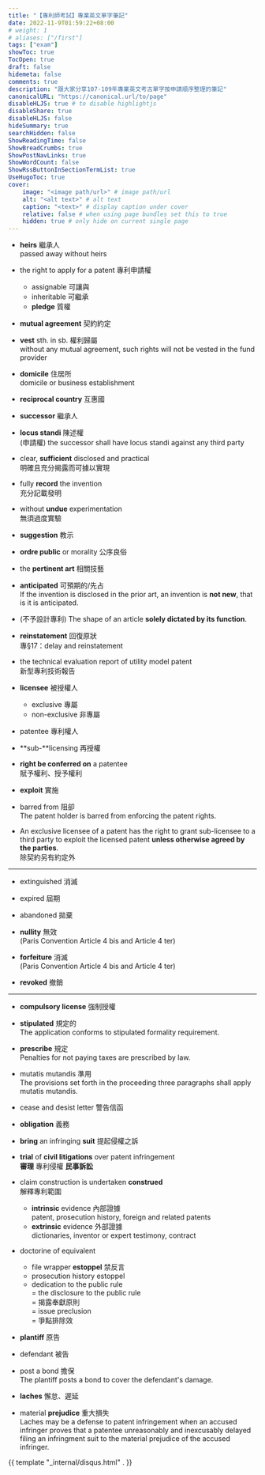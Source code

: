 ```yaml
---
title: "【專利師考試】專業英文單字筆記"
date: 2022-11-9T01:59:22+08:00
# weight: 1
# aliases: ["/first"]
tags: ["exam"]
showToc: true
TocOpen: true
draft: false
hidemeta: false
comments: true
description: "跟大家分享107-109年專業英文考古單字按申請順序整理的筆記"
canonicalURL: "https://canonical.url/to/page"
disableHLJS: true # to disable highlightjs
disableShare: true
disableHLJS: false
hideSummary: true
searchHidden: false
ShowReadingTime: false
ShowBreadCrumbs: true
ShowPostNavLinks: true
ShowWordCount: false
ShowRssButtonInSectionTermList: true
UseHugoToc: true
cover:
    image: "<image path/url>" # image path/url
    alt: "<alt text>" # alt text
    caption: "<text>" # display caption under cover
    relative: false # when using page bundles set this to true
    hidden: true # only hide on current single page
---
```

- **heirs** 繼承人  
passed away without heirs

- the right to apply for a patent 專利申請權  
    - assignable 可讓與 
    - inheritable 可繼承
    - **pledge** 質權

- **mutual agreement** 契約約定  

- **vest** sth. in sb. 權利歸屬  
without any mutual agreement, such rights will not be vested in the fund provider

- **domicile** 住居所  
domicile or business establishment

- **reciprocal country** 互惠國

- **successor** 繼承人

- **locus standi** 陳述權  
(申請權) the successor shall have locus standi against any third party

- clear, **sufficient** disclosed and practical  
明確且充分揭露而可據以實現

- fully **record** the invention  
充分記載發明

- without **undue** experimentation  
無須過度實驗

- **suggestion** 教示

- **ordre public** or morality 公序良俗

- the **pertinent art** 相關技藝

- **anticipated** 可預期的/先占  
If the invention is disclosed in the prior art, an invention is __not new__, that is it is anticipated. 

- (不予設計專利) The shape of an article **solely dictated by its function**. 

- **reinstatement** 回復原狀  
專§17：delay and reinstatement

- the technical evaluation report of utility model patent  
新型專利技術報告

- **licensee** 被授權人
    - exclusive 專屬
    - non-exclusive 非專屬

- patentee 專利權人

- **sub\-**licensing 再授權

- **right be conferred on** a patentee  
賦予權利、授予權利

- **exploit** 實施

- barred from 阻卻  
The patent holder is barred from enforcing the patent rights. 

- An exclusive licensee of a patent has the right to grant sub-licensee to a third party to exploit the licensed patent **unless otherwise agreed by the parties**.   
除契約另有約定外

---

- extinguished 消滅

- expired 屆期

- abandoned 拋棄

- **nullity** 無效  
(Paris Convention Article 4 bis and Article 4 ter)

- **forfeiture** 消滅  
(Paris Convention Article 4 bis and Article 4 ter)

- **revoked** 撤銷

---

- **compulsory license** 強制授權

- **stipulated** 規定的  
The application conforms to stipulated formality requirement. 

- **prescribe** 規定  
Penalties for not paying taxes are prescribed by law. 

- mutatis mutandis 準用  
The provisions set forth in the proceeding three paragraphs shall apply mutatis mutandis. 

- cease and desist letter 警告信函

- **obligation** 義務

- **bring** an infringing **suit** 提起侵權之訴

- **trial** of **civil litigations** over patent infringement  
__審理__ 專利侵權 __民事訴訟__

- claim construction is undertaken **construed**  
解釋專利範圍
    - **intrinsic** evidence 內部證據  
    patent, prosecution history, foreign and related patents
    - **extrinsic** evidence 外部證據  
    dictionaries, inventor or expert testimony, contract

- doctorine of equivalent
    - file wrapper **estoppel** 禁反言
    - prosecution history estoppel
    - dedication to the public rule  
    = the disclosure to the public rule  
    = 揭露奉獻原則  
    = issue preclusion  
    = 爭點排除效

- **plantiff** 原告

- defendant 被告

- post a bond 擔保  
The plantiff posts a bond to cover the defendant's damage. 

- **laches** 懈怠、遲延
- material **prejudice** 重大損失  
Laches may be a defense to patent infringement when an accused infringer proves that a patentee unreasonably and inexcusably delayed filing an infringment suit to the material prejudice of the accused infringer. 


{{ template "_internal/disqus.html" . }}
